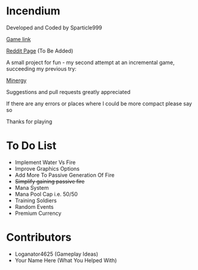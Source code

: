 # Incendium

Developed and Coded by Sparticle999

[Game link](http://sparticle999.github.io/Incendium/)

[Reddit Page]() (To Be Added)

A small project for fun - my second attempt at an incremental game, succeeding my previous try:

[Minergy](http://sparticle999.github.io/Minergy/)

Suggestions and pull requests greatly appreciated

If there are any errors or places where I could be more compact please say so

Thanks for playing

# To Do List

- Implement Water Vs Fire
- Improve Graphics Options
- Add More To Passive Generation Of Fire
- ~~Simplify gaining passive fire~~
- Mana System
- Mana Pool Cap i.e. 50/50
- Training Soldiers
- Random Events
- Premium Currency

# Contributors
- Loganator4625 (Gameplay Ideas)
- Your Name Here (What You Helped With)

